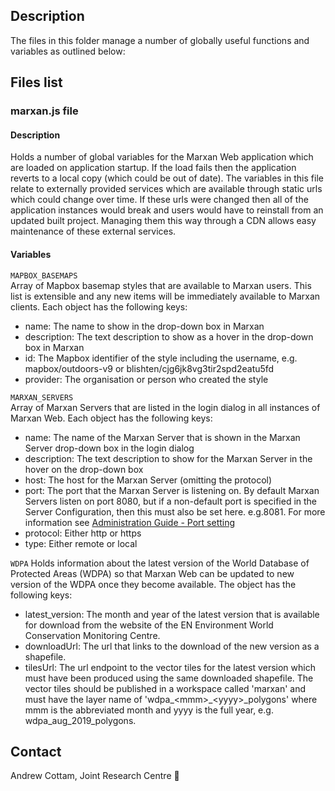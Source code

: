 ## Description
The files in this folder manage a number of globally useful functions and variables as outlined below:

## Files list
### marxan.js file
#### Description  
Holds a number of global variables for the Marxan Web application which are loaded on application startup. If the load fails then the application reverts to a local copy (which could be out of date). The variables in this file relate to externally provided services which are available through static urls which could change over time. If these urls were changed then all of the application instances would break and users would have to reinstall from an updated built project. Managing them this way through a CDN allows easy maintenance of these external services.
#### Variables
`MAPBOX_BASEMAPS`  
Array of Mapbox basemap styles that are available to Marxan users. This list is extensible and any new items will be immediately available to Marxan clients. Each object has the following keys:  
 - name: The name to show in the drop-down box in Marxan
 - description: The text description to show as a hover in the drop-down box in Marxan
 - id: The Mapbox identifier of the style including the username, e.g. mapbox/outdoors-v9 or blishten/cjg6jk8vg3tir2spd2eatu5fd
 - provider: The organisation or person who created the style

`MARXAN_SERVERS`  
Array of Marxan Servers that are listed in the login dialog in all instances of Marxan Web. Each object has the following keys:
- name: The name of the Marxan Server that is shown in the Marxan Server drop-down box in the login dialog  
- description: The text description to show for the Marxan Server in the hover on the drop-down box 
- host: The host for the Marxan Server (omitting the protocol)  
- port: The port that the Marxan Server is listening on. By default Marxan Servers listen on port 8080, but if a non-default port is specified in the Server Configuration, then this must also be set here. e.g.8081. For more information see [Administration Guide - Port setting](https://andrewcottam.github.io/marxan-web/documentation/docs_admin.html#port) 
- protocol: Either http or https
- type: Either remote or local

`WDPA`
Holds information about the latest version of the World Database of Protected Areas (WDPA) so that Marxan Web can be updated to new version of the WDPA once they become available. The object has the following keys:
- latest_version: The month and year of the latest version that is available for download from the website of the EN Environment World Conservation Monitoring Centre. 
- downloadUrl: The url that links to the download of the new version as a shapefile.  
- tilesUrl: The url endpoint to the vector tiles for the latest version which must have been produced using the same downloaded shapefile. The vector tiles should be published in a workspace called 'marxan' and must have the layer name of 'wdpa_\<mmm\>_\<yyyy\>_polygons' where mmm is the abbreviated month and yyyy is the full year, e.g. wdpa_aug_2019_polygons.  

## Contact
Andrew Cottam, Joint Research Centre :email:

